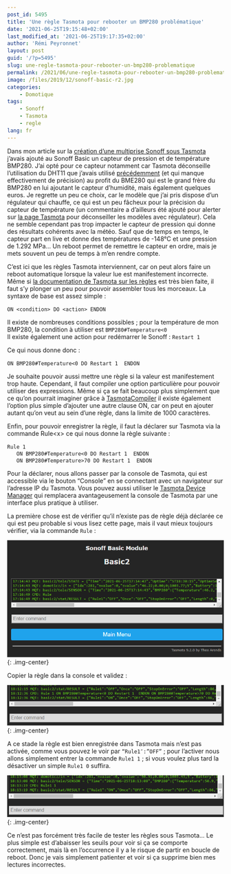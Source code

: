```yaml
---
post_id: 5495
title: 'Une règle Tasmota pour rebooter un BMP280 problématique'
date: '2021-06-25T19:15:48+02:00'
last_modified_at: '2021-06-25T19:17:35+02:00'
author: 'Rémi Peyronnet'
layout: post
guid: '/?p=5495'
slug: une-regle-tasmota-pour-rebooter-un-bmp280-problematique
permalink: /2021/06/une-regle-tasmota-pour-rebooter-un-bmp280-problematique/
image: /files/2019/12/sonoff-basic-r2.jpg
categories:
    - Domotique
tags:
    - Sonoff
    - Tasmota
    - regle
lang: fr
---
```


Dans mon article sur la [création d’une multiprise Sonoff sous Tasmota](/2021/02/une-multiprise-sonoff-basic-sous-tasmota-allumee-avec-le-pc/) j’avais ajouté au Sonoff Basic un capteur de pression et de température BMP280. J’ai opté pour ce capteur notamment car Tasmota déconseille l’utilisation du DHT11 que j’avais utilisé [précédemment](/2020/01/ajouter-un-capteur-de-temperature-a-un-sonoff-basic/) (et qui manque effectivement de précision) au profit du BME280 qui est le grand frère du BMP280 en lui ajoutant le capteur d’humidité, mais également quelques euros. Je regrette un peu ce choix, car le modèle que j’ai pris dispose d’un régulateur qui chauffe, ce qui est un peu fâcheux pour la précision du capteur de température (un commentaire a d’ailleurs été ajouté pour alerter sur [la page Tasmota](https://tasmota.github.io/docs/BME280/) pour déconseiller les modèles avec régulateur). Cela ne semble cependant pas trop impacter le capteur de pression qui donne des résultats cohérents avec la météo. Sauf que de temps en temps, le capteur part en live et donne des températures de -148°C et une pression de 1.292 MPa… Un reboot permet de remettre le capteur en ordre, mais je mets souvent un peu de temps à m’en rendre compte.

C’est ici que les règles Tasmota interviennent, car on peut alors faire un reboot automatique lorsque la valeur lue est manifestement incorrecte. Même si [la documentation de Tasmota sur les règles](https://tasmota.github.io/docs/Rules/) est très bien faite, il faut s’y plonger un peu pour pouvoir assembler tous les morceaux. La syntaxe de base est assez simple :

```
ON <condition> DO <action> ENDON
```

Il existe de nombreuses conditions possibles ; pour la température de mon BMP280, la condition à utiliser est `BMP280#Temperature<0`  
Il existe également une action pour redémarrer le Sonoff : `Restart 1`

Ce qui nous donne donc :

```
ON BMP280#Temperature<0 DO Restart 1  ENDON
```

Je souhaite pouvoir aussi mettre une règle si la valeur est manifestement trop haute. Cependant, il faut compiler une option particulière pour pouvoir utiliser des expressions. Même si ça se fait beaucoup plus simplement que ce qu’on pourrait imaginer grâce à [TasmotaCompiler](https://github.com/benzino77/tasmocompiler) il existe également l’option plus simple d’ajouter une autre clause ON, car on peut en ajouter autant qu’on veut au sein d’une règle, dans la limite de 1000 caractères.

Enfin, pour pouvoir enregistrer la règle, il faut la déclarer sur Tasmota via la commande Rule&lt;x&gt; ce qui nous donne la règle suivante :

```
Rule 1
   ON BMP280#Temperature<0 DO Restart 1  ENDON
   ON BMP280#Temperature>70 DO Restart 1  ENDON
```

Pour la déclarer, nous allons passer par la console de Tasmota, qui est accessible via le bouton “Console” en se connectant avec un navigateur sur l’adresse IP du Tasmota. Vous pouvez aussi utiliser le [Tasmota Device Manager](https://github.com/jziolkowski/tdm) qui remplacera avantageusement la console de Tasmota par une interface plus pratique à utiliser.

La première chose est de vérifier qu’il n’existe pas de règle déjà déclarée ce qui est peu probable si vous lisez cette page, mais il vaut mieux toujours vérifier, via la commande `Rule` :

![](/files/Tasmota-Rule-Check.png){: .img-center}

Copier la règle dans la console et validez :

![](/files/Tasmota-Rule-Result.png){: .img-center}

A ce stade la règle est bien enregistrée dans Tasmota mais n’est pas activée, comme vous pouvez le voir par `“Rule1″:”OFF”` ; pour l’activer nous allons simplement entrer la commande `Rule1 1` ; si vous voulez plus tard la désactiver un simple `Rule1 0` suffira.

![](/files/Tasmota-Rule-Activate.png){: .img-center}

Ce n’est pas forcément très facile de tester les règles sous Tasmota… Le plus simple est d’abaisser les seuils pour voir si ça se comporte correctement, mais là en l’occurrence il y a le risque de partir en boucle de reboot. Donc je vais simplement patienter et voir si ça supprime bien mes lectures incorrectes.